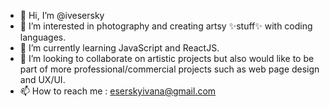- 👋 Hi, I’m @ivesersky
- 👀 I’m interested in photography and creating artsy ✨stuff✨ with coding languages.
- 🌱 I’m currently learning JavaScript and ReactJS.
- 💞️ I’m looking to collaborate on artistic projects but also would like to be part of more professional/commercial projects such as web page design and UX/UI. 
- 📫 How to reach me : eserskyivana@gmail.com


